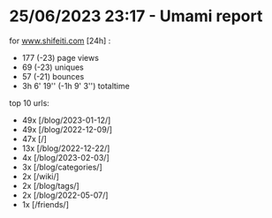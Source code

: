 # 25/06/2023 23:17 - Umami report
for www.shifeiti.com [24h] :

 - 177 (-23) page views
 - 69 (-23) uniques
 - 57 (-21) bounces
 - 3h 6' 19'' (-1h 9' 3'') totaltime


top 10 urls:
 - 49x [/blog/2023-01-12/]
 - 49x [/blog/2022-12-09/]
 - 47x [/]
 - 13x [/blog/2022-12-22/]
 - 4x [/blog/2023-02-03/]
 - 3x [/blog/categories/]
 - 2x [/wiki/]
 - 2x [/blog/tags/]
 - 2x [/blog/2022-05-07/]
 - 1x [/friends/]


